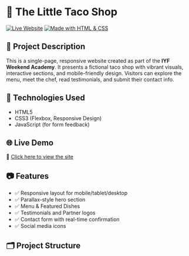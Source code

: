 # 🌮 The Little Taco Shop 

[![Live Website](https://img.shields.io/badge/Live-Demo-green?style=flat-square&logo=github)](https://otienoeugine.github.io/the-little-taco-shop/)
[![Made with HTML & CSS](https://img.shields.io/badge/Built%20With-HTML%20%26%20CSS-blueviolet?style=flat-square)]()

## 📖 Project Description

This is a single-page, responsive website created as part of the **IYF Weekend Academy**. It presents a fictional taco shop with vibrant visuals, interactive sections, and mobile-friendly design. Visitors can explore the menu, meet the chef, read testimonials, and submit their contact info.

## 🧰 Technologies Used

- HTML5
- CSS3 (Flexbox, Responsive Design)
- JavaScript (for form feedback)

## 🌐 Live Demo

🔗 [Click here to view the site](https://otienoeugine.github.io/the-little-taco-shop/)

## 📷 Features

- ✅ Responsive layout for mobile/tablet/desktop
- ✅ Parallax-style hero section
- ✅ Menu & Featured Dishes
- ✅ Testimonials and Partner logos
- ✅ Contact form with real-time confirmation
- ✅ Social media icons

## 🗂️ Project Structure

